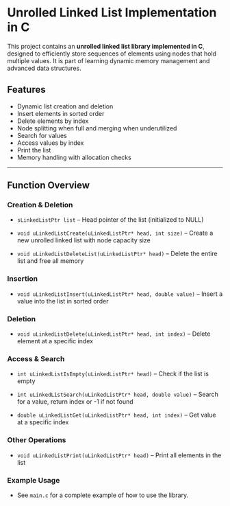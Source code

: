 # Unrolled Linked List Implementation in C

This project contains an **unrolled linked list library implemented in C**, designed to efficiently store sequences of elements using nodes that hold multiple values. It is part of learning dynamic memory management and advanced data structures.

## Features

- Dynamic list creation and deletion
- Insert elements in sorted order
- Delete elements by index
- Node splitting when full and merging when underutilized
- Search for values
- Access values by index
- Print the list
- Memory handling with allocation checks

---

## Function Overview

### Creation & Deletion
- `sLinkedListPtr list` – Head pointer of the list (initialized to NULL)

- `void uLinkedListCreate(uLinkedListPtr* head, int size)` – Create a new unrolled linked list with node capacity size

- `void uLinkedListDeleteList(uLinkedListPtr* head)` – Delete the entire list and free all memory

### Insertion

- `void uLinkedListInsert(uLinkedListPtr* head, double value)` – Insert a value into the list in sorted order

### Deletion

- `void uLinkedListDelete(uLinkedListPtr* head, int index)` – Delete element at a specific index

### Access & Search

- `int uLinkedListIsEmpty(uLinkedListPtr* head)` – Check if the list is empty

- `int uLinkedListSearch(uLinkedListPtr* head, double value)` – Search for a value, return index or -1 if not found

- `double uLinkedListGet(uLinkedListPtr* head, int index)` – Get value at a specific index

### Other Operations

- `void uLinkedListPrint(uLinkedListPtr* head)` – Print all elements in the list

### Example Usage

- See `main.c` for a complete example of how to use the library.